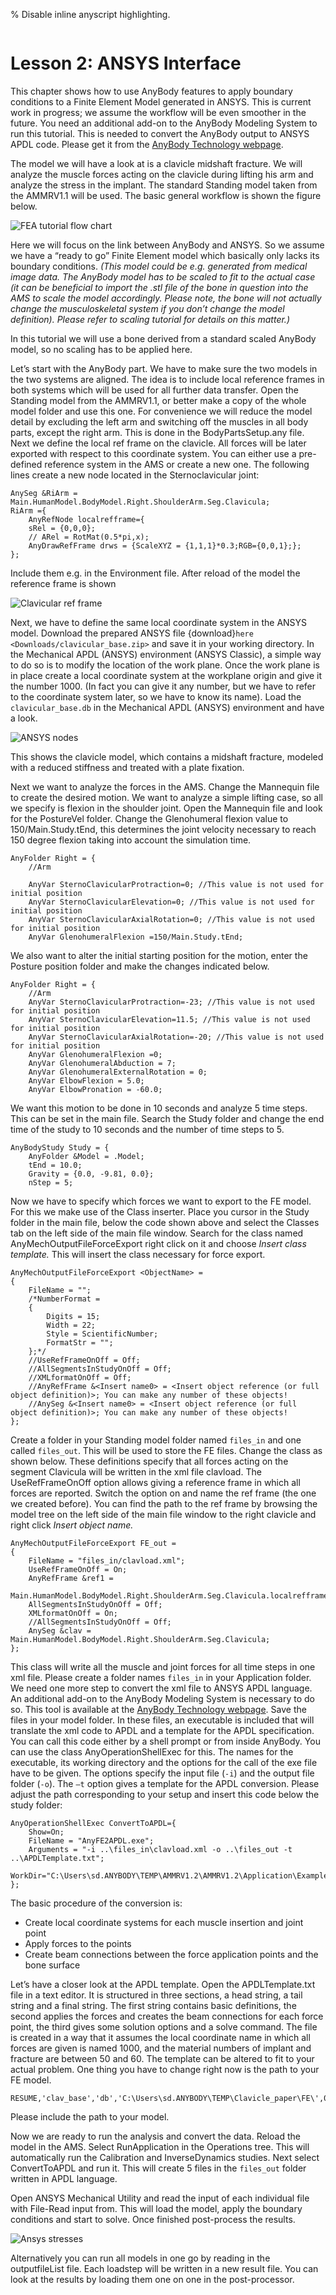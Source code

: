 % Disable inline anyscript highlighting.

```{highlight} none
```

# Lesson 2: ANSYS Interface

This chapter shows how to use AnyBody features to apply boundary
conditions to a Finite Element Model generated in ANSYS. This is current
work in progress; we assume the workflow will be even smoother in the
future. You need an additional add-on to the AnyBody Modeling System to
run this tutorial. This is needed to convert the AnyBody output to ANSYS
APDL code. Please get it from the 
[AnyBody Technology webpage](https://www.anybodytech.com/resources/customer-downloads#fe-interface-tools).

The model we will have a look at is a clavicle midshaft fracture. We
will analyze the muscle forces acting on the clavicle during lifting his
arm and analyze the stress in the implant. The standard Standing model
taken from the AMMRV1.1 will be used. The basic general workflow is
shown the figure below.

![FEA tutorial flow chart](_static/lesson2/image1.png)

Here we will focus on the link between AnyBody and ANSYS. So we assume
we have a “ready to go” Finite Element model which basically only lacks
its boundary conditions. *(This model could be e.g. generated from
medical image data. The AnyBody model has to be scaled to fit to the
actual case (it can be beneficial to import the .stl file of the bone in
question into the AMS to scale the model accordingly. Please note, the
bone will not actually change the musculoskeletal system if you don’t
change the model definition). Please refer to scaling tutorial for
details on this matter.)*

In this tutorial we will use a bone derived from a standard scaled
AnyBody model, so no scaling has to be applied here.

Let’s start with the AnyBody part. We have to make sure the two models
in the two systems are aligned. The idea is to include local reference
frames in both systems which will be used for all further data transfer.
Open the Standing model from the AMMRV1.1, or better make a copy of the
whole model folder and use this one. For convenience we will reduce the
model detail by excluding the left arm and switching off the muscles in
all body parts, except the right arm. This is done in the
BodyPartsSetup.any file. Next we define the local ref frame on the
clavicle. All forces will be later exported with respect to this
coordinate system. You can either use a pre-defined reference system in
the AMS or create a new one. The following lines create a new node
located in the Sternoclavicular joint:

```AnyScriptDoc
AnySeg &RiArm = Main.HumanModel.BodyModel.Right.ShoulderArm.Seg.Clavicula;
RiArm ={
    AnyRefNode localrefframe={
    sRel = {0,0,0};
    // ARel = RotMat(0.5*pi,x);
    AnyDrawRefFrame drws = {ScaleXYZ = {1,1,1}*0.3;RGB={0,0,1};};
};
```

Include them e.g. in the Environment file. After reload of the model the
reference frame is shown

![Clavicular ref frame](_static/lesson2/image2.png)

Next, we have to define the same local coordinate system in the ANSYS
model. Download the prepared ANSYS file
{download}`here <Downloads/clavicular_base.zip>` and save it in your working
directory. In the Mechanical APDL (ANSYS) environment (ANSYS Classic), a
simple way to do so is to modify the location of the work plane. Once
the work plane is in place create a local coordinate system at the
workplane origin and give it the number 1000. (In fact you can give it
any number, but we have to refer to the coordinate system later, so we
have to know its name). Load the `clavicular_base.db` in the Mechanical
APDL (ANSYS) environment and have a look.

![ANSYS nodes](_static/lesson2/image3.png)

This shows the clavicle model, which contains a midshaft fracture,
modeled with a reduced stiffness and treated with a plate fixation.

Next we want to analyze the forces in the AMS. Change the Mannequin file
to create the desired motion. We want to analyze a simple lifting case,
so all we specify is flexion in the shoulder joint. Open the Mannequin
file and look for the PostureVel folder. Change the Glenohumeral flexion
value to 150/Main.Study.tEnd, this determines the joint velocity
necessary to reach 150 degree flexion taking into account the simulation
time.

```AnyScriptDoc
AnyFolder Right = {
    //Arm

    AnyVar SternoClavicularProtraction=0; //This value is not used for initial position
    AnyVar SternoClavicularElevation=0; //This value is not used for initial position
    AnyVar SternoClavicularAxialRotation=0; //This value is not used for initial position
    AnyVar GlenohumeralFlexion =150/Main.Study.tEnd;
```

We also want to alter the initial starting position for the motion,
enter the Posture position folder and make the changes indicated below.

```AnyScriptDoc
AnyFolder Right = {
    //Arm
    AnyVar SternoClavicularProtraction=-23; //This value is not used for initial position
    AnyVar SternoClavicularElevation=11.5; //This value is not used for initial position
    AnyVar SternoClavicularAxialRotation=-20; //This value is not used for initial position
    AnyVar GlenohumeralFlexion =0;
    AnyVar GlenohumeralAbduction = 7;
    AnyVar GlenohumeralExternalRotation = 0;
    AnyVar ElbowFlexion = 5.0;
    AnyVar ElbowPronation = -60.0;
```

We want this motion to be done in 10 seconds and analyze 5 time steps.
This can be set in the main file. Search the Study folder and change the
end time of the study to 10 seconds and the number of time steps to 5.

```AnyScriptDoc
AnyBodyStudy Study = {
    AnyFolder &Model = .Model;
    tEnd = 10.0;
    Gravity = {0.0, -9.81, 0.0};
    nStep = 5;
```

Now we have to specify which forces we want to export to the FE model.
For this we make use of the Class inserter. Place you cursor in the
Study folder in the main file, below the code shown above and select the
Classes tab on the left side of the main file window. Search for the
class named AnyMechOutputFileForceExport right click on it and choose
*Insert class template.* This will insert the class necessary for force
export.

```AnyScriptDoc
AnyMechOutputFileForceExport <ObjectName> =
{
    FileName = "";
    /*NumberFormat =
    {
        Digits = 15;
        Width = 22;
        Style = ScientificNumber;
        FormatStr = "";
    };*/
    //UseRefFrameOnOff = Off;
    //AllSegmentsInStudyOnOff = Off;
    //XMLformatOnOff = Off;
    //AnyRefFrame &<Insert name0> = <Insert object reference (or full object definition)>; You can make any number of these objects!
    //AnySeg &<Insert name0> = <Insert object reference (or full object definition)>; You can make any number of these objects!
};
```

Create a folder in your Standing model folder named `files_in` and one
called `files_out`. This will be used to store the FE files. Change the
class as shown below. These definitions specify that all forces acting
on the segment Clavicula will be written in the xml file clavload. The
UseRefFrameOnOff option allows giving a reference frame in which all
forces are reported. Switch the option on and name the ref frame (the
one we created before). You can find the path to the ref frame by
browsing the model tree on the left side of the main file window to the
right clavicle and right click *Insert object name.*

```AnyScriptDoc
AnyMechOutputFileForceExport FE_out =
{
    FileName = "files_in/clavload.xml";
    UseRefFrameOnOff = On;
    AnyRefFrame &ref1 =
    Main.HumanModel.BodyModel.Right.ShoulderArm.Seg.Clavicula.localrefframe;
    AllSegmentsInStudyOnOff = Off;
    XMLformatOnOff = On;
    //AllSegmentsInStudyOnOff = Off;
    AnySeg &clav = Main.HumanModel.BodyModel.Right.ShoulderArm.Seg.Clavicula;
};
```

This class will write all the muscle and joint forces for all time steps
in one xml file. Please create a folder names `files_in` in your
Application folder. We need one more step to convert the xml file to
ANSYS APDL language. An additional add-on to the AnyBody Modeling System
is necessary to do so. This tool is available at the 
[AnyBody Technology webpage](https://www.anybodytech.com/resources/customer-downloads#fe-interface-tools).
Save the files in your model folder. In these files, an executable is included
that will translate the xml code to APDL and a template for the APDL
specification. You can call this code either by a shell prompt or from
inside AnyBody. You can use the class AnyOperationShellExec for this.
The names for the executable, its working directory and the options for
the call of the exe file have to be given. The options specify the input
file (`-i`) and the output file folder (`-o`). The `–t` option gives a
template for the APDL conversion. Please adjust the path corresponding
to your setup and insert this code below the study folder:

```AnyScriptDoc
AnyOperationShellExec ConvertToAPDL={
    Show=On;
    FileName = "AnyFE2APDL.exe";
    Arguments = "-i ..\files_in\clavload.xml -o ..\files_out -t ..\APDLTemplate.txt";
    WorkDir="C:\Users\sd.ANYBODY\TEMP\AMMRV1.2\AMMRV1.2\Application\Examples\StandingModel\Converter";
};
```

The basic procedure of the conversion is:

- Create local coordinate systems for each muscle insertion and joint
  point
- Apply forces to the points
- Create beam connections between the force application points and the
  bone surface

Let’s have a closer look at the APDL template. Open the APDLTemplate.txt
file in a text editor. It is structured in three sections, a head
string, a tail string and a final string. The first string contains
basic definitions, the second applies the forces and creates the beam
connections for each force point, the third gives some solution options
and a solve command. The file is created in a way that it assumes the
local coordinate name in which all forces are given is named 1000, and
the material numbers of implant and fracture are between 50 and 60. The
template can be altered to fit to your actual problem. One thing you
have to change right now is the path to your FE model.

```console
RESUME,'clav_base','db','C:\Users\sd.ANYBODY\TEMP\Clavicle_paper\FE\',0,0
```

Please include the path to your model.

Now we are ready to run the analysis and convert the data. Reload the
model in the AMS. Select RunApplication in the Operations tree. This
will automatically run the Calibration and InverseDynamics studies. Next
select ConvertToAPDL and run it. This will create 5 files in the
`files_out` folder written in APDL language.

Open ANSYS Mechanical Utility and read the input of each individual file
with File-Read input from. This will load the model, apply the boundary
conditions and start to solve. Once finished post-process the results.

![Ansys stresses](_static/lesson2/image4.png)

Alternatively you can run all models in one go by reading in the
outputfileList file. Each loadstep will be written in a new result file.
You can look at the results by loading them one on one in the
post-processor.
